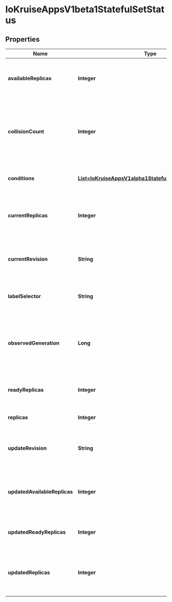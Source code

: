 
# IoKruiseAppsV1beta1StatefulSetStatus

## Properties
Name | Type | Description | Notes
------------ | ------------- | ------------- | -------------
**availableReplicas** | **Integer** | AvailableReplicas is the number of Pods created by the StatefulSet controller that have been ready for minReadySeconds. | 
**collisionCount** | **Integer** | collisionCount is the count of hash collisions for the StatefulSet. The StatefulSet controller uses this field as a collision avoidance mechanism when it needs to create the name for the newest ControllerRevision. |  [optional]
**conditions** | [**List&lt;IoKruiseAppsV1alpha1StatefulSetStatusConditions&gt;**](IoKruiseAppsV1alpha1StatefulSetStatusConditions.md) | Represents the latest available observations of a statefulset&#39;s current state. |  [optional]
**currentReplicas** | **Integer** | currentReplicas is the number of Pods created by the StatefulSet controller from the StatefulSet version indicated by currentRevision. | 
**currentRevision** | **String** | currentRevision, if not empty, indicates the version of the StatefulSet used to generate Pods in the sequence [0,currentReplicas). |  [optional]
**labelSelector** | **String** | LabelSelector is label selectors for query over pods that should match the replica count used by HPA. |  [optional]
**observedGeneration** | **Long** | observedGeneration is the most recent generation observed for this StatefulSet. It corresponds to the StatefulSet&#39;s generation, which is updated on mutation by the API Server. |  [optional]
**readyReplicas** | **Integer** | readyReplicas is the number of Pods created by the StatefulSet controller that have a Ready Condition. | 
**replicas** | **Integer** | replicas is the number of Pods created by the StatefulSet controller. | 
**updateRevision** | **String** | updateRevision, if not empty, indicates the version of the StatefulSet used to generate Pods in the sequence [replicas-updatedReplicas,replicas) |  [optional]
**updatedAvailableReplicas** | **Integer** | updatedAvailableReplicas is the number of updated Pods created by the StatefulSet controller that have a Ready condition for atleast minReadySeconds. |  [optional]
**updatedReadyReplicas** | **Integer** | updatedReadyReplicas is the number of updated Pods created by the StatefulSet controller that have a Ready Condition. |  [optional]
**updatedReplicas** | **Integer** | updatedReplicas is the number of Pods created by the StatefulSet controller from the StatefulSet version indicated by updateRevision. | 



